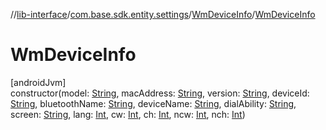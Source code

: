 //[lib-interface](../../../index.md)/[com.base.sdk.entity.settings](../index.md)/[WmDeviceInfo](index.md)/[WmDeviceInfo](-wm-device-info.md)

# WmDeviceInfo

[androidJvm]\
constructor(model: [String](https://kotlinlang.org/api/latest/jvm/stdlib/kotlin/-string/index.html), macAddress: [String](https://kotlinlang.org/api/latest/jvm/stdlib/kotlin/-string/index.html), version: [String](https://kotlinlang.org/api/latest/jvm/stdlib/kotlin/-string/index.html), deviceId: [String](https://kotlinlang.org/api/latest/jvm/stdlib/kotlin/-string/index.html), bluetoothName: [String](https://kotlinlang.org/api/latest/jvm/stdlib/kotlin/-string/index.html), deviceName: [String](https://kotlinlang.org/api/latest/jvm/stdlib/kotlin/-string/index.html), dialAbility: [String](https://kotlinlang.org/api/latest/jvm/stdlib/kotlin/-string/index.html), screen: [String](https://kotlinlang.org/api/latest/jvm/stdlib/kotlin/-string/index.html), lang: [Int](https://kotlinlang.org/api/latest/jvm/stdlib/kotlin/-int/index.html), cw: [Int](https://kotlinlang.org/api/latest/jvm/stdlib/kotlin/-int/index.html), ch: [Int](https://kotlinlang.org/api/latest/jvm/stdlib/kotlin/-int/index.html), ncw: [Int](https://kotlinlang.org/api/latest/jvm/stdlib/kotlin/-int/index.html), nch: [Int](https://kotlinlang.org/api/latest/jvm/stdlib/kotlin/-int/index.html))
